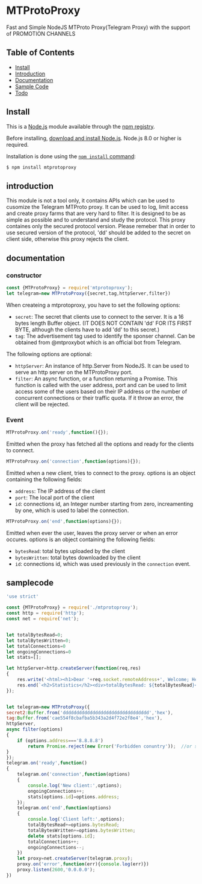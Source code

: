 # MTProtoProxy
Fast and Simple NodeJS MTProto Proxy(Telegram Proxy) with the support of PROMOTION CHANNELS

## Table of Contents

- [Install](#install)
- [Introduction](#introduction)
- [Documentation](#documentation)
- [Sample Code](#samplecode)
- [Todo](#todo)

## Install

This is a [Node.js](https://nodejs.org/en/) module available through the
[npm registry](https://www.npmjs.com/).

Before installing, [download and install Node.js](https://nodejs.org/en/download/).
Node.js 8.0 or higher is required.

Installation is done using the
[`npm install` command](https://docs.npmjs.com/getting-started/installing-npm-packages-locally):

```sh
$ npm install mtprotoproxy
```
## introduction

This module is not a tool only, it contains APIs which can be used to cusomize the Telegram MTProto proxy.
It can be used to log, limit access and create proxy farms that are very hard to filter.
It is designed to be as simple as possible and to understand and study the protocol.
This proxy containes only the secured protocol version. Please remeber that in order to use secured version of the protocol, 'dd' should be added to the secret on client side, otherwise this proxy rejects the client.

## documentation

### constructor

```js
const {MTProtoProxy} = require('mtprotoproxy');
let telegram=new MTProtoProxy({secret,tag,httpServer,filter})
```
When createing a mtprotoproxy, you have to set the following options:

* `secret`: The secret that clients use to connect to the server. It is a 16 bytes length Buffer object. (IT DOES NOT CONTAIN 'dd' FOR ITS FIRST BYTE, although the clients have to add 'dd' to this secret.)
* `tag`: The advertisement tag used to identify the sponser channel. Can be obtained from @mtproxybot which is an official bot from Telegram.

The following options are optional:

* `httpServer`: An instance of http.Server from NodeJS. It can be used to serve an http server on the MTProtoProxy port.
* `filter`: An async function, or a function returning a Promise. This function is called with the user address, port and can be used to limit access some of the users based on their IP address or the number of concurrent connections or their traffic quota. If it throw an error, the client will be rejected.

### Event

```js
MTProtoProxy.on('ready',function(){});
```
Emitted when the proxy has fetched all the options and ready for the clients to connect.

```js
MTProtoProxy.on('connection',function(options){});
```
Emitted when a new client, tries to connect to the proxy.
options is an object containing the following fields:

* `address`: The IP address of the client
* `port`: The local port of the client
* `id`: connections id, an Integer number starting from zero, increamenting by one, which is used to label the connection.

```js
MTProtoProxy.on('end',function(options){});
```
Emitted when ever the user, leaves the proxy server or when an error occures.
options is an object containing the following fields:

* `bytesRead`: total bytes uploaded by the client
* `bytesWritten`: total bytes downloaded by the client
* `id`: connections id, which was used previously in the `connection` event.
## samplecode

```js
'use strict'

const {MTProtoProxy} = require('./mtprotoproxy');
const http = require('http');
const net = require('net');


let totalBytesRead=0;
let totalBytesWritten=0;
let totalConnections=0
let ongoingConnections=0
let stats=[];

let httpServer=http.createServer(function(req,res)
{
	res.write('<html><h1>Dear '+req.socket.remoteAddress+', Welcome; Here is the report:</h1>')
	res.end(`<h2>Statistics</h2><div>totalBytesRead: ${totalBytesRead}</div><div>totalBytesWritten: ${totalBytesWritten}</div><div>totalConnections: ${totalConnections}</div><div>ongoingConnections: ${ongoingConnections}</div><h2>Current clients:</h2><div>${Object.keys(stats).map(index=>stats[index]).join('</div><div>')}</div></html>`);
});


let telegram=new MTProtoProxy({
secret2:Buffer.from('dddddddddddddddddddddddddddddddd','hex'),
tag:Buffer.from('cae554f8cbafba5b343a2d4f72e2f8e4','hex'),
httpServer,
async filter(options)
{
	if (options.address==='8.8.8.8')
		return Promise.reject(new Error('Forbidden conuntry'));  //or simply throw error
}
});
telegram.on('ready',function()
{
	telegram.on('connection',function(options)
	{
		console.log('New client:',options);
		ongoingConnections++;
		stats[options.id]=options.address;
	});
	telegram.on('end',function(options)
	{
		console.log('Client left:',options);
		totalBytesRead+=options.bytesRead;
		totalBytesWritten+=options.bytesWritten;
		delete stats[options.id];
		totalConnections++;
		ongoingConnections--;
	})
	let proxy=net.createServer(telegram.proxy);
	proxy.on('error',function(err){console.log(err)})
	proxy.listen(2600,'0.0.0.0');
})
```

